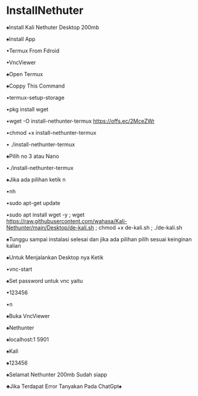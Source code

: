 # InstallNethuter

♠Install Kali Nethuter Desktop 200mb


♠Install App


•Termux From Fdroid

•VncViewer


♠Open Termux


♠Coppy This Command


•termux-setup-storage

•pkg install wget

•wget -O install-nethunter-termux https://offs.ec/2MceZWr

•chmod +x install-nethunter-termux

• ./install-nethunter-termux


♠Pilih no 3 atau Nano


•./install-nethunter-termux



♠Jika ada pilihan ketik n



•nh

•sudo apt-get update

•sudo apt install wget -y ; wget https://raw.githubusercontent.com/wahasa/Kali-Nethunter/main/Desktop/de-kali.sh ; chmod +x de-kali.sh ; ./de-kali.sh



♠Tunggu sampai instalasi selesai dan jika ada pilihan pilih sesuai keinginan kalian



♠Untuk Menjalankan Desktop nya Ketik



•vnc-start



♠Set password untuk vnc yaitu



•123456

•n



♠Buka VncViewer


♠Nethunter

♠localhost:1            5901

♠Kali

♠123456

♠Selamat Nethunter 200mb Sudah siapp


♣Jika Terdapat Error Tanyakan Pada ChatGpt♠
